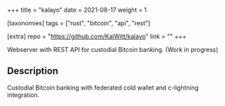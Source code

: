 +++
title = "kalayo"
date = 2021-08-17
weight = 1

[taxonomies]
tags = ["rust", "bitcoin", "api", "rest"]

[extra]
repo = "https://github.com/KaiWitt/kalayo"
link = ""
+++

Webserver with REST API for custodial Bitcoin banking. (Work in progress)

<!-- more -->


Description
------------

Custodial Bitcoin banking with federated cold wallet and c-lightning integration.